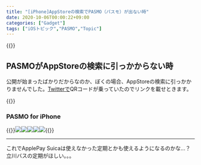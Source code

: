 ```yaml
---
title: "[iPhone]AppStoreの検索でPASMO（パスモ）が出ない時"
date: 2020-10-06T00:00:22+09:00
categories: ["Gadget"]
tags: ["iOSトピック","PASMO","Topic"]
---
```


{{<ad>}}

## PASMOがAppStoreの検索に引っかからない時

公開が始まったばかりだからなのか、ぼくの場合、AppStoreの検索に引っかかりませんでした。[Twitterで](https://twitter.com/Y20010920T/status/1313278190157144064)QRコードが乗っていたのでリンクを載せときます。

{{<blogcard url="https://apps.apple.com/jp/app/pasmo/id1489151487">}}

### PASMO for iPhone

{{<mobile-scroll>}}![](../../../images/ios-pasmoapp-1.jpg)![](../../../images/ios-pasmoapp-2.jpg)![](../../../images/ios-pasmoapp-3.jpg)![](../../../images/ios-pasmoapp-4.jpg)![](../../../images/ios-pasmoapp-5.jpg){{<mobile-scroll-end>}}

***

これでApplePay Suicaは使えなかった定期とかも使えるようになるのかな...？立川バスの定期がほしい。。。